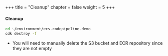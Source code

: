 +++
title = "Cleanup"
chapter = false
weight = 5
+++


#### Cleanup

```bash
cd ~/environment/ecs-codepipeline-demo
cdk destroy -f
```

* You will need to manually delete the S3 bucket and ECR repository since they are not empty
